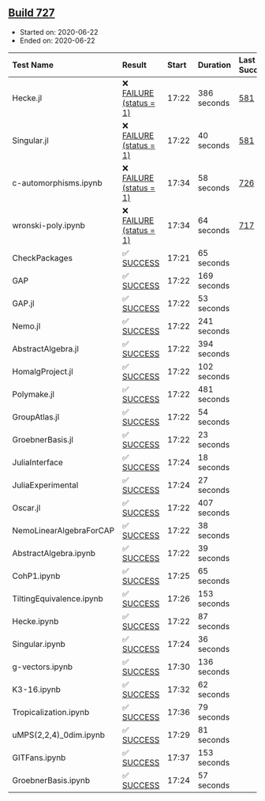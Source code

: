 ## [Build 727](https://oscarci.mathematik.uni-kl.de/job/oscar-julia-1.4/727/)

* Started on: 2020-06-22
* Ended on: 2020-06-22

| Test Name    | Result | Start | Duration | Last Success | First Failure |
|:-------------|:-------|:------|:---------|:-------------|:--------------|
| Hecke.jl | ❌ [FAILURE (status = 1)](https://oscarci.mathematik.uni-kl.de/job/oscar-julia-1.4/727/artifact/logs/build-727/Hecke.jl.log) | 17:22 | 386 seconds | [581](https://oscarci.mathematik.uni-kl.de/job/oscar-julia-1.4/581/) | [582](https://oscarci.mathematik.uni-kl.de/job/oscar-julia-1.4/582/) |
| Singular.jl | ❌ [FAILURE (status = 1)](https://oscarci.mathematik.uni-kl.de/job/oscar-julia-1.4/727/artifact/logs/build-727/Singular.jl.log) | 17:22 | 40 seconds | [581](https://oscarci.mathematik.uni-kl.de/job/oscar-julia-1.4/581/) | [582](https://oscarci.mathematik.uni-kl.de/job/oscar-julia-1.4/582/) |
| c-automorphisms.ipynb | ❌ [FAILURE (status = 1)](https://oscarci.mathematik.uni-kl.de/job/oscar-julia-1.4/727/artifact/logs/build-727/c-automorphisms.ipynb.log) | 17:34 | 58 seconds | [726](https://oscarci.mathematik.uni-kl.de/job/oscar-julia-1.4/726/) | [727](https://oscarci.mathematik.uni-kl.de/job/oscar-julia-1.4/727/) |
| wronski-poly.ipynb | ❌ [FAILURE (status = 1)](https://oscarci.mathematik.uni-kl.de/job/oscar-julia-1.4/727/artifact/logs/build-727/wronski-poly.ipynb.log) | 17:34 | 64 seconds | [717](https://oscarci.mathematik.uni-kl.de/job/oscar-julia-1.4/717/) | [726](https://oscarci.mathematik.uni-kl.de/job/oscar-julia-1.4/726/) |
| CheckPackages | ✅ [SUCCESS](https://oscarci.mathematik.uni-kl.de/job/oscar-julia-1.4/727/artifact/logs/build-727/CheckPackages.log) | 17:21 | 65 seconds |  |  |
| GAP | ✅ [SUCCESS](https://oscarci.mathematik.uni-kl.de/job/oscar-julia-1.4/727/artifact/logs/build-727/GAP.log) | 17:22 | 169 seconds |  |  |
| GAP.jl | ✅ [SUCCESS](https://oscarci.mathematik.uni-kl.de/job/oscar-julia-1.4/727/artifact/logs/build-727/GAP.jl.log) | 17:22 | 53 seconds |  |  |
| Nemo.jl | ✅ [SUCCESS](https://oscarci.mathematik.uni-kl.de/job/oscar-julia-1.4/727/artifact/logs/build-727/Nemo.jl.log) | 17:22 | 241 seconds |  |  |
| AbstractAlgebra.jl | ✅ [SUCCESS](https://oscarci.mathematik.uni-kl.de/job/oscar-julia-1.4/727/artifact/logs/build-727/AbstractAlgebra.jl.log) | 17:22 | 394 seconds |  |  |
| HomalgProject.jl | ✅ [SUCCESS](https://oscarci.mathematik.uni-kl.de/job/oscar-julia-1.4/727/artifact/logs/build-727/HomalgProject.jl.log) | 17:22 | 102 seconds |  |  |
| Polymake.jl | ✅ [SUCCESS](https://oscarci.mathematik.uni-kl.de/job/oscar-julia-1.4/727/artifact/logs/build-727/Polymake.jl.log) | 17:22 | 481 seconds |  |  |
| GroupAtlas.jl | ✅ [SUCCESS](https://oscarci.mathematik.uni-kl.de/job/oscar-julia-1.4/727/artifact/logs/build-727/GroupAtlas.jl.log) | 17:22 | 54 seconds |  |  |
| GroebnerBasis.jl | ✅ [SUCCESS](https://oscarci.mathematik.uni-kl.de/job/oscar-julia-1.4/727/artifact/logs/build-727/GroebnerBasis.jl.log) | 17:22 | 23 seconds |  |  |
| JuliaInterface | ✅ [SUCCESS](https://oscarci.mathematik.uni-kl.de/job/oscar-julia-1.4/727/artifact/logs/build-727/JuliaInterface.log) | 17:24 | 18 seconds |  |  |
| JuliaExperimental | ✅ [SUCCESS](https://oscarci.mathematik.uni-kl.de/job/oscar-julia-1.4/727/artifact/logs/build-727/JuliaExperimental.log) | 17:24 | 27 seconds |  |  |
| Oscar.jl | ✅ [SUCCESS](https://oscarci.mathematik.uni-kl.de/job/oscar-julia-1.4/727/artifact/logs/build-727/Oscar.jl.log) | 17:22 | 407 seconds |  |  |
| NemoLinearAlgebraForCAP | ✅ [SUCCESS](https://oscarci.mathematik.uni-kl.de/job/oscar-julia-1.4/727/artifact/logs/build-727/NemoLinearAlgebraForCAP.log) | 17:22 | 38 seconds |  |  |
| AbstractAlgebra.ipynb | ✅ [SUCCESS](https://oscarci.mathematik.uni-kl.de/job/oscar-julia-1.4/727/artifact/logs/build-727/AbstractAlgebra.ipynb.log) | 17:22 | 39 seconds |  |  |
| CohP1.ipynb | ✅ [SUCCESS](https://oscarci.mathematik.uni-kl.de/job/oscar-julia-1.4/727/artifact/logs/build-727/CohP1.ipynb.log) | 17:25 | 65 seconds |  |  |
| TiltingEquivalence.ipynb | ✅ [SUCCESS](https://oscarci.mathematik.uni-kl.de/job/oscar-julia-1.4/727/artifact/logs/build-727/TiltingEquivalence.ipynb.log) | 17:26 | 153 seconds |  |  |
| Hecke.ipynb | ✅ [SUCCESS](https://oscarci.mathematik.uni-kl.de/job/oscar-julia-1.4/727/artifact/logs/build-727/Hecke.ipynb.log) | 17:22 | 87 seconds |  |  |
| Singular.ipynb | ✅ [SUCCESS](https://oscarci.mathematik.uni-kl.de/job/oscar-julia-1.4/727/artifact/logs/build-727/Singular.ipynb.log) | 17:24 | 36 seconds |  |  |
| g-vectors.ipynb | ✅ [SUCCESS](https://oscarci.mathematik.uni-kl.de/job/oscar-julia-1.4/727/artifact/logs/build-727/g-vectors.ipynb.log) | 17:30 | 136 seconds |  |  |
| K3-16.ipynb | ✅ [SUCCESS](https://oscarci.mathematik.uni-kl.de/job/oscar-julia-1.4/727/artifact/logs/build-727/K3-16.ipynb.log) | 17:32 | 62 seconds |  |  |
| Tropicalization.ipynb | ✅ [SUCCESS](https://oscarci.mathematik.uni-kl.de/job/oscar-julia-1.4/727/artifact/logs/build-727/Tropicalization.ipynb.log) | 17:36 | 79 seconds |  |  |
| uMPS(2,2,4)_0dim.ipynb | ✅ [SUCCESS](https://oscarci.mathematik.uni-kl.de/job/oscar-julia-1.4/727/artifact/logs/build-727/uMPS-2-2-4-_0dim.ipynb.log) | 17:29 | 81 seconds |  |  |
| GITFans.ipynb | ✅ [SUCCESS](https://oscarci.mathematik.uni-kl.de/job/oscar-julia-1.4/727/artifact/logs/build-727/GITFans.ipynb.log) | 17:37 | 153 seconds |  |  |
| GroebnerBasis.ipynb | ✅ [SUCCESS](https://oscarci.mathematik.uni-kl.de/job/oscar-julia-1.4/727/artifact/logs/build-727/GroebnerBasis.ipynb.log) | 17:24 | 57 seconds |  |  |
